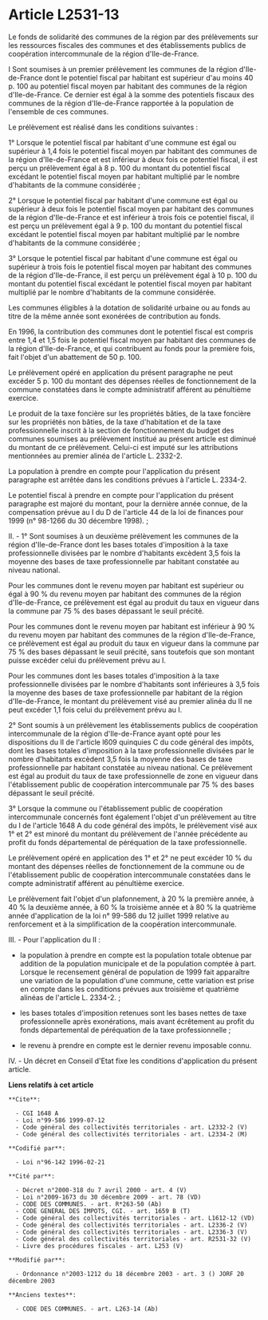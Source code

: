 # Article L2531-13

Le fonds de solidarité des communes de la région par des prélèvements sur les ressources fiscales des communes et des
établissements publics de coopération intercommunale de la région d'Ile-de-France.

I Sont soumises à un premier prélèvement les communes de la région d'Ile-de-France dont le potentiel fiscal par habitant est
supérieur d'au moins 40 p. 100 au potentiel fiscal moyen par habitant des communes de la région d'Ile-de-France. Ce dernier
est égal à la somme des potentiels fiscaux des communes de la région d'Ile-de-France rapportée à la population de l'ensemble
de ces communes.

Le prélèvement est réalisé dans les conditions suivantes :

1° Lorsque le potentiel fiscal par habitant d'une commune est égal ou supérieur à 1,4 fois le potentiel fiscal moyen par
habitant des communes de la région d'Ile-de-France et est inférieur à deux fois ce potentiel fiscal, il est perçu un
prélèvement égal à 8 p. 100 du montant du potentiel fiscal excédant le potentiel fiscal moyen par habitant multiplié par le
nombre d'habitants de la commune considérée ;

2° Lorsque le potentiel fiscal par habitant d'une commune est égal ou supérieur à deux fois le potentiel fiscal moyen par
habitant des communes de la région d'Ile-de-France et est inférieur à trois fois ce potentiel fiscal, il est perçu un
prélèvement égal à 9 p. 100 du montant du potentiel fiscal excédant le potentiel fiscal moyen par habitant multiplié par le
nombre d'habitants de la commune considérée ;

3° Lorsque le potentiel fiscal par habitant d'une commune est égal ou supérieur à trois fois le potentiel fiscal moyen par
habitant des communes de la région d'Ile-de-France, il est perçu un prélèvement égal à 10 p. 100 du montant du potentiel
fiscal excédant le potentiel fiscal moyen par habitant multiplié par le nombre d'habitants de la commune considérée.

Les communes éligibles à la dotation de solidarité urbaine ou au fonds au titre de la même année sont exonérées de
contribution au fonds.

En 1996, la contribution des communes dont le potentiel fiscal est compris entre 1,4 et 1,5 fois le potentiel fiscal moyen
par habitant des communes de la région d'Ile-de-France, et qui contribuent au fonds pour la première fois, fait l'objet d'un
abattement de 50 p. 100.

Le prélèvement opéré en application du présent paragraphe ne peut excéder 5 p. 100 du montant des dépenses réelles de
fonctionnement de la commune constatées dans le compte administratif afférent au pénultième exercice.

Le produit de la taxe foncière sur les propriétés bâties, de la taxe foncière sur les propriétés non bâties, de la taxe
d'habitation et de la taxe professionnelle inscrit à la section de fonctionnement du budget des communes soumises au
prélèvement institué au présent article est diminué du montant de ce prélèvement. Celui-ci est imputé sur les attributions
mentionnées au premier alinéa de l'article L. 2332-2.

La population à prendre en compte pour l'application du présent paragraphe est arrêtée dans les conditions prévues à
l'article L. 2334-2.

Le potentiel fiscal à prendre en compte pour l'application du présent paragraphe est majoré du montant, pour la dernière
année connue, de la compensation prévue au I du D de l'article 44 de la loi de finances pour 1999 (n° 98-1266 du 30 décembre
1998). ;

II. - 1° Sont soumises à un deuxième prélèvement les communes de la région d'Ile-de-France dont les bases totales
d'imposition à la taxe professionnelle divisées par le nombre d'habitants excèdent 3,5 fois la moyenne des bases de taxe
professionnelle par habitant constatée au niveau national.

Pour les communes dont le revenu moyen par habitant est supérieur ou égal à 90 % du revenu moyen par habitant des communes de
la région d'Ile-de-France, ce prélèvement est égal au produit du taux en vigueur dans la commune par 75 % des bases dépassant
le seuil précité.

Pour les communes dont le revenu moyen par habitant est inférieur à 90 % du revenu moyen par habitant des communes de la
région d'Ile-de-France, ce prélèvement est égal au produit du taux en vigueur dans la commune par 75 % des bases dépassant le
seuil précité, sans toutefois que son montant puisse excéder celui du prélèvement prévu au I.

Pour les communes dont les bases totales d'imposition à la taxe professionnelle divisées par le nombre d'habitants sont
inférieures à 3,5 fois la moyenne des bases de taxe professionnelle par habitant de la région d'Ile-de-France, le montant du
prélèvement visé au premier alinéa du II ne peut excéder 1,1 fois celui du prélèvement prévu au I.

2° Sont soumis à un prélèvement les établissements publics de coopération intercommunale de la région d'Ile-de-France ayant
opté pour les dispositions du II de l'article l609 quinquies C du code général des impôts, dont les bases totales
d'imposition à la taxe professionnelle divisées par le nombre d'habitants excèdent 3,5 fois la moyenne des bases de taxe
professionnelle par habitant constatée au niveau national. Ce prélèvement est égal au produit du taux de taxe professionnelle
de zone en vigueur dans l'établissement public de coopération intercommunale par 75 % des bases dépassant le seuil précité.

3° Lorsque la commune ou l'établissement public de coopération intercommunale concernés font également l'objet d'un
prélèvement au titre du I de l'article 1648 A du code général des impôts, le prélèvement visé aux 1° et 2° est minoré du
montant du prélèvement de l'année précédente au profit du fonds départemental de péréquation de la taxe professionnelle.

Le prélèvement opéré en application des 1° et 2° ne peut excéder 10 % du montant des dépenses réelles de fonctionnement de la
commune ou de l'établissement public de coopération intercommunale constatées dans le compte administratif afférent au
pénultième exercice.

Le prélèvement fait l'objet d'un plafonnement, à 20 % la première année, à 40 % la deuxième année, à 60 % la troisième année
et à 80 % la quatrième année d'application de la loi n° 99-586 du 12 juillet 1999 relative au renforcement et à la
simplification de la coopération intercommunale.

III. - Pour l'application du II :

- la population à prendre en compte est la population totale obtenue par addition de la population municipale et de la
population comptée à part. Lorsque le recensement général de population de 1999 fait apparaître une variation de la
population d'une commune, cette variation est prise en compte dans les conditions prévues aux troisième et quatrième alinéas
de l'article L. 2334-2. ;

- les bases totales d'imposition retenues sont les bases nettes de taxe professionnelle après exonérations, mais avant
écrêtement au profit du fonds départemental de péréquation de la taxe professionnelle ;

- le revenu à prendre en compte est le dernier revenu imposable connu.

IV. - Un décret en Conseil d'Etat fixe les conditions d'application du présent article.

**Liens relatifs à cet article**

	**Cite**:

	  - CGI 1648 A
	  - Loi n°99-586 1999-07-12
	  - Code général des collectivités territoriales - art. L2332-2 (V)
	  - Code général des collectivités territoriales - art. L2334-2 (M)

	**Codifié par**:

	  - Loi n°96-142 1996-02-21

	**Cité par**:

	  - Décret n°2000-318 du 7 avril 2000 - art. 4 (V)
	  - Loi n°2009-1673 du 30 décembre 2009 - art. 78 (VD)
	  - CODE DES COMMUNES. - art. R*263-50 (Ab)
	  - CODE GENERAL DES IMPOTS, CGI. - art. 1659 B (T)
	  - Code général des collectivités territoriales - art. L1612-12 (VD)
	  - Code général des collectivités territoriales - art. L2336-2 (V)
	  - Code général des collectivités territoriales - art. L2336-3 (V)
	  - Code général des collectivités territoriales - art. R2531-32 (V)
	  - Livre des procédures fiscales - art. L253 (V)

	**Modifié par**:

	  - Ordonnance n°2003-1212 du 18 décembre 2003 - art. 3 () JORF 20 décembre 2003

	**Anciens textes**:

	  - CODE DES COMMUNES. - art. L263-14 (Ab)
